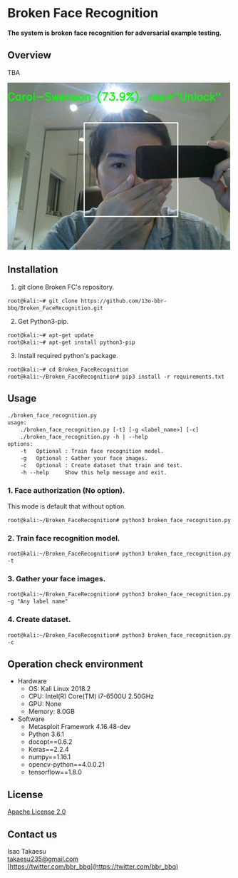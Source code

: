 # Broken Face Recognition
**The system is broken face recognition for adversarial example testing.**

## Overview
TBA

 <img src="./img/auth_sample.jpg" width="500">

## Installation
 1. git clone Broken FC's repository.  
 ```
 root@kali:~# git clone https://github.com/13o-bbr-bbq/Broken_FaceRecognition.git
 ```

 2. Get Python3-pip.  
 ```
 root@kali:~# apt-get update
 root@kali:~# apt-get install python3-pip
 ```

 3. Install required python's package.  
 ```
 root@kali:~# cd Broken_FaceRecognition
 root@kali:~/Broken_FaceRecognition# pip3 install -r requirements.txt
 ```

## Usage
```
./broken_face_recognition.py
usage:
    ./broken_face_recognition.py [-t] [-g <label_name>] [-c]
    ./broken_face_recognition.py -h | --help
options:
    -t   Optional : Train face recognition model.
    -g   Optional : Gather your face images.
    -c   Optional : Create dataset that train and test.
    -h --help     Show this help message and exit.
```



### 1. Face authorization (No option).
This mode is default that without option.  

```
root@kali:~/Broken_FaceRecognition# python3 broken_face_recognition.py
```

### 2. Train face recognition model.

```
root@kali:~/Broken_FaceRecognition# python3 broken_face_recognition.py -t
```

### 3. Gather your face images. 
```
root@kali:~/Broken_FaceRecognition# python3 broken_face_recognition.py -g "Any label name"
```

### 4. Create dataset.
```
root@kali:~/Broken_FaceRecognition# python3 broken_face_recognition.py -c
```

## Operation check environment
 * Hardware  
   * OS: Kali Linux 2018.2  
   * CPU: Intel(R) Core(TM) i7-6500U 2.50GHz  
   * GPU: None  
   * Memory: 8.0GB  
 * Software  
   * Metasploit Framework 4.16.48-dev
   * Python 3.6.1
   * docopt==0.6.2
   * Keras==2.2.4
   * numpy==1.16.1
   * opencv-python==4.0.0.21
   * tensorflow==1.8.0

## License
[Apache License 2.0](https://github.com/13o-bbr-bbq/Broken_FaceRecognition/blob/master/LICENSE)

## Contact us
Isao Takaesu  
takaesu235@gmail.com  
[https://twitter.com/bbr_bbq](https://twitter.com/bbr_bbq)
